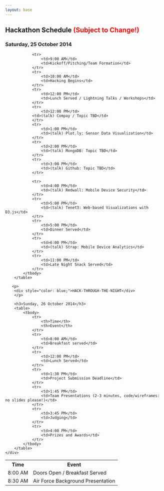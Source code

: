 ```yaml
---
layout: base 
---
```

<section id="schedule">
    <div class="container">
        <h2>Hackathon Schedule <span style="color: red">(Subject to Change!)</span></h2>
        <h3>Saturday, 25 October 2014</h3>
        <table>
            <tbody>
                <tr>
                    <th>Time</th>
                    <th>Event</th>
                </tr>
                <tr>
                    <td>8:00 AM</td>
                    <td>Doors Open / Breakfast Served</td>
                </tr>
                <tr>
                    <td>8:30 AM</td>
                    <td>Air Force Background Presentation</td>
                </tr>

                <tr>
                    <td>9:00 AM</td>
                    <td>Kickoff/Pitching/Team Formation</td>
                </tr>
                <tr>
                    <td>10:00 AM</td>
                    <td>Hacking Begins</td>
                </tr>
                <tr>
                    <td>12:00 PM</td>
                    <td>Lunch Served / Lightning Talks / Workshops</td>
                </tr>
                <tr>
                    <td>12:00 PM</td>
                <td>(talk) Compay / Topic TBD</td>
                </tr>   
                <tr>
                    <td>1:00 PM</td>
                    <td>(talk) Plot.ly: Sensor Data Visualization</td>
                </tr>
                <tr>
                    <td>2:00 PM</td>
                    <td>(talk) MongoDB: Topic TBD</td>
                </tr>
                <tr>
                    <td>3:00 PM</td>
                    <td>(talk) Github: Topic TBD</td>
                </tr>
 
                <tr>
                    <td>4:00 PM</td>
                    <td>(talk) Redwall: Mobile Device Security</td>
                </tr>
                <tr>
                    <td>5:00 PM</td>
                    <td>(talk) Tenet3: Web-based Visualizations with D3.js</td>
                </tr>
                <tr>
                    <td>5:00 PM</td>
                    <td>Dinner Served</td>
                </tr>
                <tr>
                    <td>6:00 PM</td>
                    <td>(talk) Strap: Mobile Device Analytics</td>
                </tr>
                <tr>
                    <td>11:00 PM</td>
                    <td>Late Night Snack Served</td>
                </tr>
            </tbody>
        </table>

       <p> 
        <div style="color: blue;">HACK-THROUGH-THE-NIGHT</div>
        </p>

        <h3>Sunday, 26 October 2014</h3>
        <table>
            <tbody>
                <tr>
                    <th>Time</th>
                    <th>Event</th>
                </tr>
                <tr>
                    <td>8:00 AM</td>
                    <td>Breakfast served</td>
                </tr>
                <tr>
                    <td>12:00 PM</td>
                    <td>Lunch Served</td>
                </tr>
                <tr>
                    <td>1:30 PM</td>
                    <td>Project Submission Deadline</td>
                </tr>
                <tr>
                    <td>1:45 PM</td>
                    <td>Team Presentations (2-3 minutes, code/wireframes: no slides please!)</td>
                </tr>
                <tr>
                    <td>3:45 PM</td>
                    <td>Judging</td>
                </tr>
                <tr>
                    <td>4:00 PM</td>
                    <td>Prizes and Awards</td>
                </tr>
            </tbody>
        </table>
    </div>
</section>